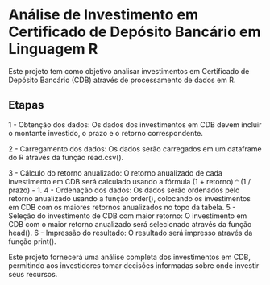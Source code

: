 # Análise de Investimento em Certificado de Depósito Bancário em Linguagem R

Este projeto tem como objetivo analisar investimentos em Certificado de Depósito Bancário (CDB) através de processamento de dados em R.

## Etapas

1 - Obtenção dos dados: Os dados dos investimentos em CDB devem incluir o montante investido, o prazo e o retorno correspondente.

2 - Carregamento dos dados: Os dados serão carregados em um dataframe do R através da função read.csv().

3 - Cálculo do retorno anualizado: O retorno anualizado de cada investimento em CDB será calculado usando a fórmula (1 + retorno) ^ (1 / prazo) - 1.
4 - Ordenação dos dados: Os dados serão ordenados pelo retorno anualizado usando a função order(), colocando os investimentos em CDB com os maiores retornos anualizados no topo da tabela.
5 - Seleção do investimento de CDB com maior retorno: O investimento em CDB com o maior retorno anualizado será selecionado através da função head().
6 - Impressão do resultado: O resultado será impresso através da função print().

Este projeto fornecerá uma análise completa dos investimentos em CDB, permitindo aos investidores tomar decisões informadas sobre onde investir seus recursos.
